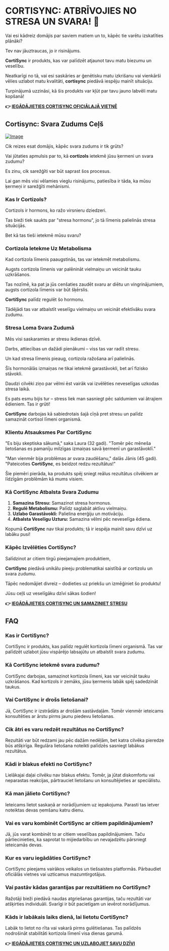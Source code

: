 # CORTISYNC: ATBRĪVOJIES NO STRESA UN SVARA! 💪

Vai esi kādreiz domājis par saviem matiem un to, kāpēc tie varētu izskatīties plānāki? 

Tev nav jāuztraucas, jo ir risinājums. 

**CortiSync** ir produkts, kas var palīdzēt atjaunot tavu matu biezumu un veselību. 

Neatkarīgi no tā, vai esi saskāries ar ģenētisku matu izkrišanu vai vienkārši vēlies uzlabot matu kvalitāti, **cortisync** piedāvā iespēju mainīt situāciju. 

Turpinājumā uzzināsi, kā šis produkts var kļūt par tavu jauno labvēli matu kopšanā!



**👉 [IEGĀDĀJIETIES CORTISYNC OFICIĀLAJĀ VIETNĒ](https://gchaffi.com/rHPqJuWC)**

## Cortisync: Svara Zudums Ceļš

[![Image](https://www2.sellhealth.com/239/cortisync_6_1a.jpg)](https://gchaffi.com/rHPqJuWC)

Cik reizes esat domājis, kāpēc svara zudums ir tik grūts?

Vai jūtaties apmulsis par to, kā **cortizols** ietekmē jūsu ķermeni un svara zudumu? 

Es zinu, cik sarežģīti var būt saprast šos procesus. 

Lai gan mēs visi vēlamies vieglu risinājumu, patiesība ir tāda, ka mūsu ķermeņi ir sarežģīti mehānismi.

### Kas Ir Cortizols?

Cortizols ir hormons, ko ražo virsnieru dziedzeri. 

Tas bieži tiek saukts par "stresa hormonu", jo tā līmenis palielinās stresa situācijās.

Bet kā tas tieši ietekmē mūsu svaru?

### Cortizola Ietekme Uz Metabolisma

Kad cortizola līmenis paaugstinās, tas var ietekmēt metabolismu.

Augsts cortizola līmenis var palēnināt vielmaiņu un veicināt tauku uzkrāšanos.

Tas nozīmē, ka pat ja jūs cenšaties zaudēt svaru ar diētu un vingrinājumiem, augsts cortizola līmenis var būt šķērslis.

**CortiSync** palīdz regulēt šo hormonu. 

Tādējādi tas var atbalstīt veselīgu vielmaiņu un veicināt efektīvāku svara zudumu.

### Stresa Loma Svara Zudumā

Mēs visi saskaramies ar stresu ikdienas dzīvē. 

Darbs, attiecības un dažādi pienākumi – viss tas var radīt stresu. 

Un kad stresa līmenis pieaug, cortizola ražošana arī palielinās.

Šīs hormonālās izmaiņas ne tikai ietekmē garastāvokli, bet arī fizisko stāvokli. 

Daudzi cilvēki ziņo par vēlmi ēst vairāk vai izvēlēties neveselīgas uzkodas stresa laikā.

Es pats esmu bijis tur – stress liek man sasniegt pēc saldumiem vai ātrajiem ēdieniem. Tas ir grūti!

**CortiSync** darbojas kā sabiedrotais šajā cīņā pret stresu un palīdz samazināt cortisol līmeni organismā.

### Klientu Atsauksmes Par CortiSync

"Es biju skeptiska sākumā," saka Laura (32 gadi). 
"Tomēr pēc mēneša lietošanas es pamanīju milzīgas izmaiņas savā ķermenī un garastāvoklī."

"Man vienmēr bija problēmas ar svara zaudēšanu," dalās Jānis (45 gadi). 
"Pateicoties **CortiSync**, es beidzot redzu rezultātus!"

Šie piemēri pierāda, ka produkts spēj sniegt reālus rezultātus cilvēkiem ar līdzīgām problēmām kā mums visiem.

### Kā CortiSync Atbalsta Svara Zudumu

1. **Samazina Stresu:** Samazinot stresa hormonus.
2. **Regulē Metabolismu:** Palīdz saglabāt aktīvu vielmaiņu.
3. **Uzlabo Garastāvokli:** Palielina enerģiju un motivāciju.
4. **Atbalsta Veselīgu Uzturu:** Samazina vēlmi pēc neveselīga ēdiena.

Kopumā **CortiSync** nav tikai produkts; tā ir iespēja mainīt savu dzīvi uz labāku pusi!

### Kāpēc Izvēlēties CortiSync?

Salīdzinot ar citiem tirgū pieejamajiem produktiem,

**CortiSync** piedāvā unikālu pieeju problematikai saistībā ar cortizolu un svara zudumu.

Tāpēc nedomājiet divreiz – dodieties uz priekšu un izmēģiniet šo produktu!

Jūsu ceļš uz veselīgāku dzīvi sākas šodien!



**👉 [IEGĀDĀJIETIES CORTISYNC UN SAMAZINIET STRESU](https://gchaffi.com/rHPqJuWC)**

## FAQ

### Kas ir CortiSync?
CortiSync ir produkts, kas palīdz regulēt kortizola līmeni organismā. Tas var palīdzēt uzlabot jūsu vispārējo labsajūtu un atbalstīt svara zudumu.

### Kā CortiSync ietekmē svara zudumu?
CortiSync darbojas, samazinot kortizola līmeni, kas var veicināt tauku uzkrāšanos. Kad kortizols ir zemāks, jūsu ķermenis labāk spēj sadedzināt taukus.

### Vai CortiSync ir drošs lietošanai?
Jā, CortiSync ir izstrādāts ar drošām sastāvdaļām. Tomēr vienmēr ieteicams konsultēties ar ārstu pirms jaunu piedevu lietošanas.

### Cik ātri es varu redzēt rezultātus no CortiSync?
Rezultāti var būt redzami jau pēc dažām nedēļām, bet katra cilvēka pieredze būs atšķirīga. Regulāra lietošana noteikti palīdzēs sasniegt labākus rezultātus.

### Kādi ir blakus efekti no CortiSync?
Lielākajai daļai cilvēku nav blakus efektu. Tomēr, ja jūtat diskomfortu vai neparastas reakcijas, pārtrauciet lietošanu un konsultējieties ar speciālistu.

### Kā man jālieto CortiSync?
Ieteicams lietot saskaņā ar norādījumiem uz iepakojuma. Parasti tas ietver noteiktas devas ņemšanu katru dienu.

### Vai es varu kombinēt CortiSync ar citiem papildinājumiem?
Jā, jūs varat kombinēt to ar citiem veselības papildinājumiem. Taču pārliecinieties, ka saprotat to mijiedarbību un nevajadzētu pārsniegt ieteicamās devas.

### Kur es varu iegādāties CortiSync?
CortiSync pieejams vairākos veikalos un tiešsaistes platformās. Pārbaudiet oficiālās vietnes vai uzticamus mazumtirgotājus.

### Vai pastāv kādas garantijas par rezultātiem no CortiSync?
Ražotāji bieži piedāvā naudas atgriešanas garantijas, taču rezultāti var atšķirties individuāli. Svarīgi ir būt pacietīgam un ievērot norādījumus.

### Kāds ir labākais laiks dienā, lai lietotu CortiSync? 
Labāk to lietot no rīta vai vakarā pirms gulētiešanas. Tas palīdzēs nodrošināt stabilitāti kortizola līmenī visa dienas garumā.



**👉 [IEGĀDĀJIETIES CORTISYNC UN UZLABOJIET SAVU DZĪVI](https://gchaffi.com/rHPqJuWC)**